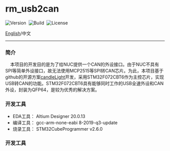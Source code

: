 # rm_usb2can

![Version](https://img.shields.io/badge/Version-1.0.3-brightgreen.svg)&nbsp;&nbsp;![Build](https://img.shields.io/badge/Build-Passed-success.svg)&nbsp;&nbsp;![License](https://img.shields.io/badge/License-MIT-blue.svg)

[English](https://github.com/rm-controls/rm_usb2can/blob/main/README.md)/中文

***

### 简介

&nbsp;&nbsp;&nbsp;&nbsp;本项目的开发目的是为了给NUC提供一个CAN的外设接口。由于NUC不具有SPI等简单外设接口，故无法使用MCP2515等SPI转CAN芯片。为此，本项目基于github的开源方案[candleLight](https://github.com/candle-usb/candleLight_fw/tree/master)开发，采用STM32F072CBT6作为主控芯片，实现USB转CAN的功能。STM32F072CBT6具有能够同时工作的USB全速外设和CAN外设，封装为QFP64，是较为优秀的解决方案。

### 开发工具

+ EDA工具： Altium Designer 20.0.13
+ 编译工具： gcc-arm-none-eabi  8-2019-q3-update
+ 烧录工具： STM32CubeProgrammer v2.6.0

### 开发工具
